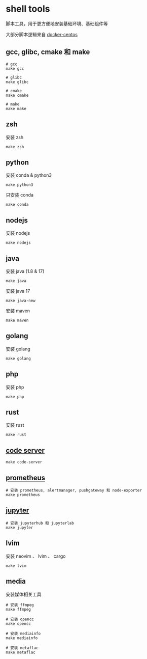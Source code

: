 # shell tools
脚本工具，用于更方便地安装基础环境、基础组件等

大部分脚本逻辑来自 [docker-centos](https://github.com/smiecj/docker-centos)

## gcc, glibc, cmake 和 make

```
# gcc
make gcc

# glibc
make glibc

# cmake
make cmake

# make
make make
```

## zsh

安装 zsh

```
make zsh
```

## python

安装 conda & python3

```
make python3
```

只安装 conda

```
make conda
```

## nodejs

安装 nodejs

```
make nodejs
```

## java

安装 java (1.8 & 17)

```
make java
```

安装 java 17

```
make java-new
```

安装 maven

```
make maven
```

## golang

安装 golang

```
make golang
```

## php

安装 php

```
make php
```

## rust

安装 rust

```
make rust
```

## [code server](https://github.com/coder/code-server)

```shell
make code-server
```

## [prometheus](https://github.com/prometheus/prometheus)

```shell
# 安装 prometheus, alertmanager, pushgateway 和 node-exporter
make prometheus
```

## [jupyter](https://github.com/jupyterhub/jupyterhub)

```shell
# 安装 jupyterhub 和 jupyterlab
make jupyter
```

## lvim

安装 neovim 、 lvim 、 cargo

```
make lvim
```

## media

安装媒体相关工具

```
# 安装 ffmpeg
make ffmpeg

# 安装 opencc
make opencc

# 安装 mediainfo
make mediainfo

# 安装 metaflac
make metaflac
```